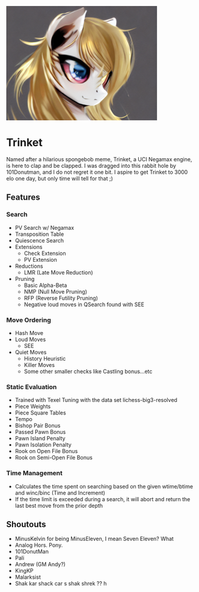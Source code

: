 ![](logo.png?raw=true "Trinket")

# Trinket
Named after a hilarious spongebob meme, Trinket, a UCI Negamax engine, is here to clap and be clapped.
I was dragged into this rabbit hole by 101Donutman, and I do not regret it one bit.
I aspire to get Trinket to 3000 elo one day, but only time will tell for that ;)

## Features

### Search
- PV Search w/ Negamax
- Transposition Table
- Quiescence Search
- Extensions
  - Check Extension
  - PV Extension
- Reductions
  - LMR (Late Move Reduction)
- Pruning
  - Basic Alpha-Beta
  - NMP (Null Move Pruning)
  - RFP (Reverse Futility Pruning)
  - Negative loud moves in QSearch found with SEE

### Move Ordering
- Hash Move
- Loud Moves
  - SEE
- Quiet Moves
  - History Heuristic
  - Killer Moves
  - Some other smaller checks like Castling bonus...etc

### Static Evaluation
- Trained with Texel Tuning with the data set lichess-big3-resolved
- Piece Weights
- Piece Square Tables
- Tempo
- Bishop Pair Bonus
- Passed Pawn Bonus
- Pawn Island Penalty
- Pawn Isolation Penalty
- Rook on Open File Bonus
- Rook on Semi-Open File Bonus

### Time Management
- Calculates the time spent on searching based on the given wtime/btime and winc/binc (Time and Increment)
- If the time limit is exceeded during a search, it will abort and return the last best move from the prior depth

## Shoutouts
- MinusKelvin for being MinusEleven, I mean Seven Eleven? What
- Analog Hors. Pony.
- 101DonutMan
- Pali
- Andrew (GM Andy?)
- KingKP
- Malarksist
- Shak kar shack car s shak shrek ?? h